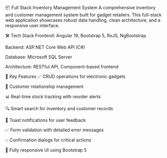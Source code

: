📦 Full Stack Inventory Management System
A comprehensive inventory and customer management system built for gadget retailers. This full-stack web application showcases robust data handling, clean architecture, and a responsive user interface.

🛠️ Tech Stack
Frontend: Angular 19, Bootstrap 5, RxJS, NgBootstrap

Backend: ASP.NET Core Web API (C#)

Database: Microsoft SQL Server

Architecture: RESTful API, Component-based frontend

🔑 Key Features
✅ CRUD operations for electronic gadgets

👥 Customer relationship management

📊 Real-time stock tracking with reorder alerts

🔍 Smart search for inventory and customer records

💬 Toast notifications for user feedback

✅ Form validation with detailed error messages

💡 Confirmation dialogs for critical actions

📱 Fully responsive UI using Bootstrap 5
